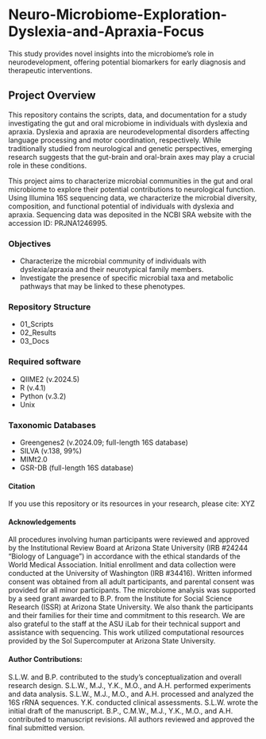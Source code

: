 # Neuro-Microbiome-Exploration-Dyslexia-and-Apraxia-Focus
This study provides novel insights into the microbiome’s role in neurodevelopment, offering potential biomarkers for early diagnosis and therapeutic interventions.

## Project Overview
This repository contains the scripts, data, and documentation for a study investigating the gut and oral microbiome in individuals with dyslexia and apraxia. Dyslexia and apraxia are neurodevelopmental disorders affecting language processing and motor coordination, respectively. While traditionally studied from neurological and genetic perspectives, emerging research suggests that the gut-brain and oral-brain axes may play a crucial role in these conditions.

This project aims to characterize microbial communities in the gut and oral microbiome to explore their potential contributions to neurological function. Using Illumina 16S sequencing data, we characterize the microbial diversity, composition, and functional potential of individuals with dyslexia and apraxia. Sequencing data was deposited in the NCBI SRA website with the accession ID: PRJNA1246995. 

### Objectives 

- Characterize the microbial community of individuals with dyslexia/apraxia and their neurotypical family members.
- Investigate the presence of specific microbial taxa and metabolic pathways that may be linked to these phenotypes.

### Repository Structure 
- 01_Scripts
- 02_Results
- 03_Docs

### Required software 
- QIIME2 (v.2024.5)
- R (v.4.1)
- Python (v.3.2)
- Unix

### Taxonomic Databases 
- Greengenes2 (v.2024.09; full-length 16S database)
- SILVA (v.138, 99%)
- MIMt2.0
- GSR-DB (full-length 16S database)

#### Citation
If you use this repository or its resources in your research, please cite: XYZ

#### Acknowledgements 
All procedures involving human participants were reviewed and approved by the Institutional Review Board at Arizona State University (IRB #24244 “Biology of Language”) in accordance with the ethical standards of the World Medical Association. Initial enrollment and data collection were conducted at the University of Washington (IRB #34416). Written informed consent was obtained from all adult participants, and parental consent was provided for all minor participants. The microbiome analysis was supported by a seed grant awarded to B.P. from the Institute for Social Science Research (ISSR) at Arizona State University. We also thank the participants and their families for their time and commitment to this research. We are also grateful to the staff at the ASU iLab for their technical support and assistance with sequencing. This work utilized computational resources provided by the Sol Supercomputer at Arizona State University.

#### Author Contributions:
S.L.W. and B.P. contributed to the study’s conceptualization and overall research design. S.L.W., M.J., Y.K., M.O., and A.H. performed experiments and data analysis. S.L.W., M.J., M.O., and A.H. processed and analyzed the 16S rRNA sequences. Y.K. conducted clinical assessments. S.L.W. wrote the initial draft of the manuscript. B.P., C.M.W., M.J., Y.K., M.O., and A.H. contributed to manuscript revisions. All authors reviewed and approved the final submitted version.

